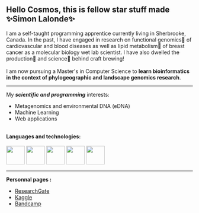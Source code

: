 ## Hello Cosmos, this is fellow star stuff made :sparkles:Simon Lalonde:sparkles:
I am a self-taught programming apprentice currently living in Sherbrooke, Canada. In the past, I have engaged in research on functional genomics:dna: of cardiovascular and blood diseases as well as lipid metabolism:test_tube: of breast cancer as a molecular biology wet lab scientist. I have also dwelled the production:beer: and science:microscope: behind craft brewing!<br><br>I am now pursuing a Master's in Computer Science to **learn bioinformatics in the context of phylogeographic and landscape genomics research**.
***
My ***scientific and programming*** interests:
- Metagenomics and environmental DNA (eDNA)
- Machine Learning
- Web applications <br><br>

**Languages and technologies:**<br><br>
<img src="https://cdn.jsdelivr.net/gh/devicons/devicon/icons/python/python-original-wordmark.svg" width=50/>
<img src="https://cdn.jsdelivr.net/gh/devicons/devicon/icons/linux/linux-original.svg" width=50/>
<img src="https://cdn.jsdelivr.net/gh/devicons/devicon/icons/html5/html5-original-wordmark.svg" width=50/>
<img src="https://cdn.jsdelivr.net/gh/devicons/devicon/icons/css3/css3-original-wordmark.svg" width=50/>
<img src="https://cdn.jsdelivr.net/gh/devicons/devicon/icons/git/git-original-wordmark.svg" width=50/>
***
**Personnal pages :**
- [ResearchGate](https://www.researchgate.net/profile/Simon-Lalonde)
- [Kaggle](https://www.kaggle.com/simonlalonde)
- [Bandcamp](https://allelic.bandcamp.com/)

